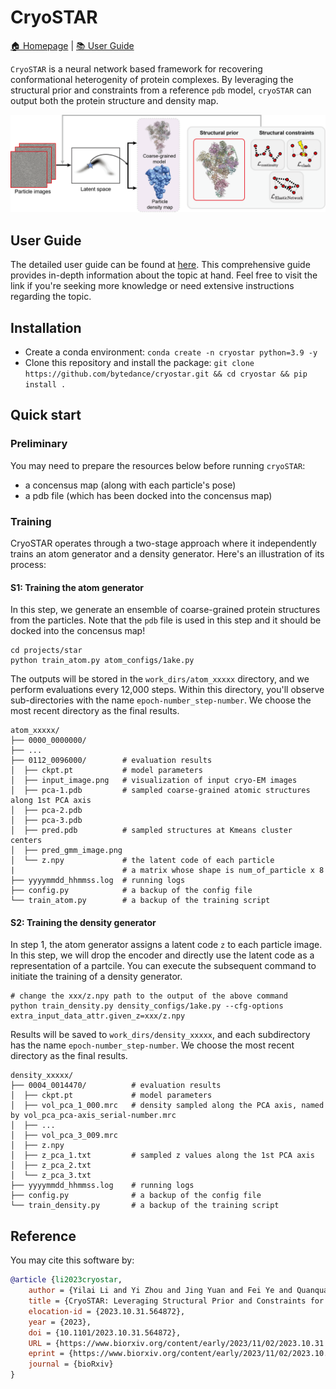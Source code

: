 # CryoSTAR

[🏠 Homepage](https://bytedance.github.io/cryostar/) |
[📚 User Guide](https://byte-research.gitbook.io/cryostar/)

`CryoSTAR` is a neural network based framework for recovering conformational heterogenity of protein complexes. By leveraging the structural prior and constraints from a reference `pdb` model, `cryoSTAR` can output both the protein structure and density map.

![main figure](./assets/main_fig.png)

## User Guide
The detailed user guide can be found at [here](https://byte-research.gitbook.io/cryostar/). This comprehensive guide provides in-depth information about the topic at hand. Feel free to visit the link if you're seeking more knowledge or need extensive instructions regarding the topic. 

## Installation

- Create a conda environment: `conda create -n cryostar python=3.9 -y`
- Clone this repository and install the package: `git clone https://github.com/bytedance/cryostar.git && cd cryostar && pip install .`

## Quick start

### Preliminary

You may need to prepare the resources below before running `cryoSTAR`:

- a concensus map (along with each particle's pose)
- a pdb file (which has been docked into the concensus map)

### Training
CryoSTAR operates through a two-stage approach where it independently trains an atom generator and a density generator. Here's an illustration of its process:

#### S1: Training the atom generator
In this step, we generate an ensemble of coarse-grained protein structures from the particles. Note that the `pdb` file is used in this step and it should be docked into the concensus map!

```shell
cd projects/star
python train_atom.py atom_configs/1ake.py
```

The outputs will be stored in the `work_dirs/atom_xxxxx` directory, and we perform evaluations every 12,000 steps. Within this directory, you'll observe sub-directories with the name `epoch-number_step-number`. We choose the most recent directory as the final results.

```text
atom_xxxxx/
├── 0000_0000000/
├── ...
├── 0112_0096000/        # evaluation results
│  ├── ckpt.pt           # model parameters
│  ├── input_image.png   # visualization of input cryo-EM images
│  ├── pca-1.pdb         # sampled coarse-grained atomic structures along 1st PCA axis
│  ├── pca-2.pdb
│  ├── pca-3.pdb
│  ├── pred.pdb          # sampled structures at Kmeans cluster centers
│  ├── pred_gmm_image.png
│  └── z.npy             # the latent code of each particle
|                        # a matrix whose shape is num_of_particle x 8
├── yyyymmdd_hhmmss.log  # running logs
├── config.py            # a backup of the config file
└── train_atom.py        # a backup of the training script
```

#### S2: Training the density generator

In step 1, the atom generator assigns a latent code `z` to each particle image. In this step, we will drop the encoder and directly use the latent code as a representation of a partcile. You can execute the subsequent command to initiate the training of a density generator.

```shell
# change the xxx/z.npy path to the output of the above command
python train_density.py density_configs/1ake.py --cfg-options extra_input_data_attr.given_z=xxx/z.npy
```

Results will be saved to `work_dirs/density_xxxxx`, and each subdirectory has the name `epoch-number_step-number`. We choose the most recent directory as the final results.

```text
density_xxxxx/
├── 0004_0014470/          # evaluation results
│  ├── ckpt.pt             # model parameters
│  ├── vol_pca_1_000.mrc   # density sampled along the PCA axis, named by vol_pca_pca-axis_serial-number.mrc
│  ├── ...
│  ├── vol_pca_3_009.mrc
│  ├── z.npy
│  ├── z_pca_1.txt         # sampled z values along the 1st PCA axis
│  ├── z_pca_2.txt
│  └── z_pca_3.txt
├── yyyymmdd_hhmmss.log    # running logs
├── config.py              # a backup of the config file
└── train_density.py       # a backup of the training script
```


## Reference
You may cite this software by:
```bibtex
@article {li2023cryostar,
    author = {Yilai Li and Yi Zhou and Jing Yuan and Fei Ye and Quanquan Gu},
    title = {CryoSTAR: Leveraging Structural Prior and Constraints for Cryo-EM Heterogeneous Reconstruction},
    elocation-id = {2023.10.31.564872},
    year = {2023},
    doi = {10.1101/2023.10.31.564872},
    URL = {https://www.biorxiv.org/content/early/2023/11/02/2023.10.31.564872},
    eprint = {https://www.biorxiv.org/content/early/2023/11/02/2023.10.31.564872.full.pdf},
    journal = {bioRxiv}
}
```
